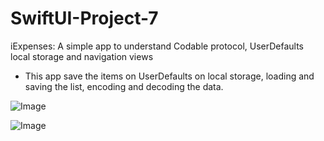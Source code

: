 # SwiftUI-Project-7
iExpenses: A simple app to understand Codable protocol, UserDefaults local storage and navigation views

- This app save the items on UserDefaults on local storage, loading and saving the list, encoding and decoding the data.

![Image](https://github.com/user-attachments/assets/77d8f672-7ba6-41a5-af88-c82163ec2020)

![Image](https://github.com/user-attachments/assets/033c645a-e9d4-4974-a34d-dcf78d6ef8bb)

